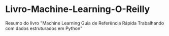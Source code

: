 # Livro-Machine-Learning-O-Reilly
Resumo do livro "Machine Learning Guia de Referência Rápida Trabalhando com dados estruturados em Python"
